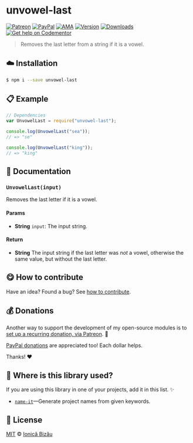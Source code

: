 
# unvowel-last

 [![Patreon](https://img.shields.io/badge/Support%20me%20on-Patreon-%23e6461a.svg)][patreon] [![PayPal](https://img.shields.io/badge/%24-paypal-f39c12.svg)][paypal-donations] [![AMA](https://img.shields.io/badge/ask%20me-anything-1abc9c.svg)](https://github.com/IonicaBizau/ama) [![Version](https://img.shields.io/npm/v/unvowel-last.svg)](https://www.npmjs.com/package/unvowel-last) [![Downloads](https://img.shields.io/npm/dt/unvowel-last.svg)](https://www.npmjs.com/package/unvowel-last) [![Get help on Codementor](https://cdn.codementor.io/badges/get_help_github.svg)](https://www.codementor.io/johnnyb?utm_source=github&utm_medium=button&utm_term=johnnyb&utm_campaign=github)

> Removes the last letter from a string if it is a vowel.

## :cloud: Installation

```sh
$ npm i --save unvowel-last
```


## :clipboard: Example



```js
// Dependencies
var UnvowelLast = require("unvowel-last");

console.log(UnvowelLast("sea"));
// => "se"

console.log(UnvowelLast("king"));
// => "king"
```

## :memo: Documentation


### `UnvowelLast(input)`
Removes the last letter if it is a vowel.

#### Params
- **String** `input`: The input string.

#### Return
- **String** The input string if the last letter was *not* a vowel, otherwise the same value, but without the last letter.



## :yum: How to contribute
Have an idea? Found a bug? See [how to contribute][contributing].


## :moneybag: Donations

Another way to support the development of my open-source modules is
to [set up a recurring donation, via Patreon][patreon]. :rocket:

[PayPal donations][paypal-donations] are appreciated too! Each dollar helps.

Thanks! :heart:

## :dizzy: Where is this library used?
If you are using this library in one of your projects, add it in this list. :sparkles:


 - [`name-it`](https://github.com/IonicaBizau/name-it#readme)—Generate project names from given keywords.

## :scroll: License

[MIT][license] © [Ionică Bizău][website]

[patreon]: https://www.patreon.com/ionicabizau
[paypal-donations]: https://www.paypal.com/cgi-bin/webscr?cmd=_s-xclick&hosted_button_id=RVXDDLKKLQRJW
[donate-now]: http://i.imgur.com/6cMbHOC.png

[license]: http://showalicense.com/?fullname=Ionic%C4%83%20Biz%C4%83u%20%3Cbizauionica%40gmail.com%3E%20(http%3A%2F%2Fionicabizau.net)&year=2015#license-mit
[website]: http://ionicabizau.net
[contributing]: /CONTRIBUTING.md
[docs]: /DOCUMENTATION.md
